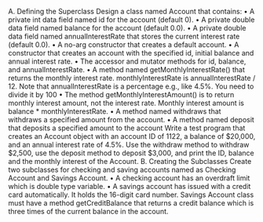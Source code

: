 A. Defining the Superclass
Design a class named Account that contains:
• A private int data field named id for the account (default 0).
• A private double data field named balance for the account (default 0.0).
• A private double data field named annualInterestRate that stores the current interest rate
(default 0.0).
• A no-arg constructor that creates a default account.
• A constructor that creates an account with the specified id, initial balance and annual interest
rate.
• The accessor and mutator methods for id, balance, and annualInterestRate.
• A method named getMonthlyInterestRate() that returns the monthly interest rate.
monthlyInterestRate is annualInterestRate / 12. Note that annualInterestRate is a percentage
e.g., like 4.5%. You need to divide it by 100
• The method getMonthlyInterestAmount() is to return monthly interest amount, not the interest
rate. Monthly interest amount is balance * monthlyInterestRate.
• A method named withdraws that withdraws a specified amount from the account.
• A method named deposit that deposits a specified amount to the account
Write a test program that creates an Account object with an account ID of 1122, a balance of $20,000,
and an annual interest rate of 4.5%. Use the withdraw method to withdraw $2,500, use the deposit method to
deposit $3,000, and print the ID, balance and the monthly interest of the Account.
B. Creating the Subclasses
Create two subclasses for checking and saving accounts named as Checking Account and Savings
Account.
• A checking account has an overdraft limit which is double type variable.
• A savings account has issued with a credit card automatically. It holds the 16-digit card number. Savings
Account class must have a method getCreditBalance that returns a credit balance which is three times of
the current balance in the account.
